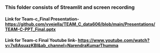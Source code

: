 ### This folder consists of Streamlit and screen recording

#### Link for Team-c_Final Presentation- https://github.com/vvejella/TEAM_C_data606/blob/main/Presentations/TEAM-C-PPT_Final.pptx

#### Link for Team-c Final Youtube link- https://www.youtube.com/watch?v=7s8AsuazKBI&ab_channel=NarendraKumarThumma
